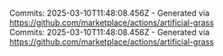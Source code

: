 Commits: 2025-03-10T11:48:08.456Z - Generated via https://github.com/marketplace/actions/artificial-grass
<br>
Commits: 2025-03-10T11:48:08.456Z - Generated via https://github.com/marketplace/actions/artificial-grass
<br>
